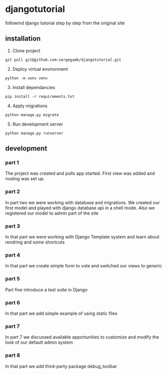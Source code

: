 # djangotutorial
followind django tutorial step by step from the original site
## installation
1. Clone project
```
git pull git@github.com:sergegamb/djangotutorial.git
```
2. Deploy virtual environment
```
python -m venv venv
```
3. Install dependancies
```
pip install -r requirements.txt
```
4. Apply migrations
```
python manage.py migrate
```
5. Run development server
```
python manage.py runserver
```
## development
### part 1
The project was created and polls app started. First view was added and routing was set up.
### part 2
In part two we were working with database and migrations. We created our first model and played with django database api in a shell mode. Also we registered our model to admin part of the site
### part 3
In that part we were working with Django Template system and learn about rendring and some shortcuts
### part 4
In that part we create simple form to vote and switched our views to generic
### part 5
Part five introduce a test suite in Django
### part 6
In that part we add simple example of using static files
### part 7
In part 7 we discussed available apportunities to customize and modify the look of our default admin system
### part 8
In that part we add third-party package debug_toolbar
